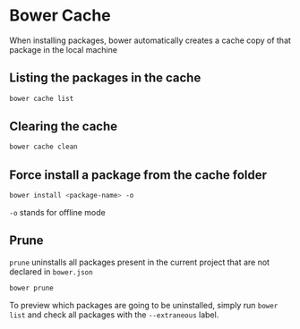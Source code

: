 # Bower Cache

When installing packages, bower automatically creates a cache copy of that package in the local machine 

## Listing the packages in the cache

```bash
bower cache list
```

## Clearing the cache

```bash
bower cache clean
```

## Force install a package from the cache folder

```bash
bower install <package-name> -o
```

`-o` stands for offline mode

## Prune

`prune` uninstalls all packages present in the current project that are not declared in `bower.json`

```bash
bower prune
```

To preview which packages are going to be uninstalled, simply run `bower list` and check all packages with the `--extraneous` label.